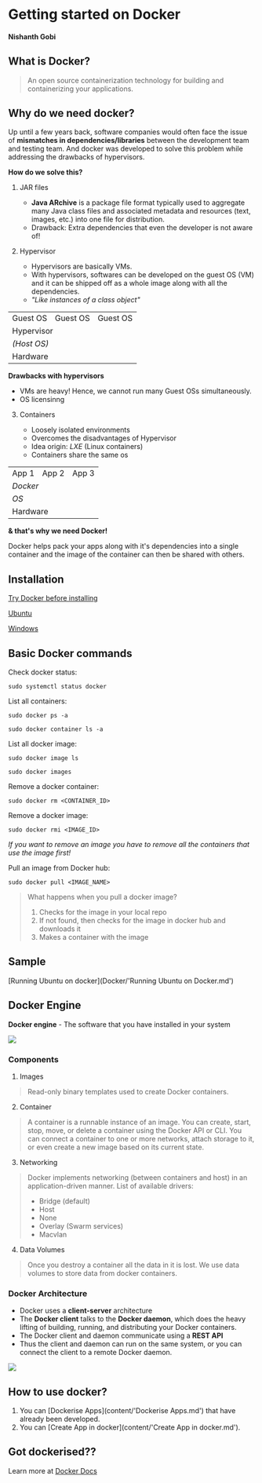 # Getting started on Docker

#### Nishanth Gobi

## What is Docker?
> An open source containerization technology for building and containerizing your applications.

## Why do we need docker?

Up until a few years back, software companies would often face the issue of **mismatches in dependencies/libraries** between the development team and testing team. And docker was developed to solve this problem while addressing the drawbacks of hypervisors. 

**How do we solve this?**

1. JAR files 
	-  **Java ARchive** is a package file format typically used to aggregate many Java class files and associated metadata and resources (text, images, etc.) into one file for distribution. 
	- Drawback: Extra dependencies that even the developer is not aware of!
		
2. Hypervisor 

 	- Hypervisors are basically VMs.
	- With hypervisors, softwares can be developed on the guest OS (VM) and it can be shipped off as a whole image along with all the dependencies.
	- *"Like instances of a class object"*


<center><table>
<tr><td>Guest OS</td><td>Guest OS</td><td>Guest OS</td></tr>
	<tr><td colspan="3"> Hypervisor </td></tr>
<tr><td colspan="3"> <i>(Host OS)</i> </td></tr>
	<tr><td colspan="3"> Hardware </td>	</tr>
</table></center>

**Drawbacks with hypervisors**
- VMs are heavy! Hence, we cannot run many Guest OSs simultaneously.
- OS licensinng

3. Containers

	- Loosely isolated environments
	- Overcomes the disadvantages of Hypervisor
	- Idea origin: *LXE* (Linux containers)
	- Containers share the same os


<center><table>
<tr><td>App 1</td><td>App 2</td><td>App 3</td></tr>
<tr><td colspan="3"> <i>Docker</i> </td></tr>
<tr><td colspan="3"> <i>OS</i> </td></tr>
	<tr><td colspan="3"> Hardware </td>	</tr>
</table></center>


**& that's why we need Docker!**

Docker helps pack your apps along with it's dependencies into a single container and the image of the container can then be shared with others.


## Installation

[Try Docker before installing](http://labs.play-with-docker.com)

[Ubuntu](/content/Ubuntu.md)

[Windows](/content/Windows.md)


## Basic Docker commands

Check docker status:
```shell
sudo systemctl status docker
```

List all containers:
```shell
sudo docker ps -a
```
```shell
sudo docker container ls -a
```

List all docker image:
```shell
sudo docker image ls
```
```shell
sudo docker images
```

Remove a docker container:
```shell
sudo docker rm <CONTAINER_ID>
```

Remove a docker image:
```shell
sudo docker rmi <IMAGE_ID>
```
*If you want to remove an image you have to remove all the containers that use the image first!*

Pull an image from Docker hub:
```shell
sudo docker pull <IMAGE_NAME>
```

 > What happens when you pull a docker image?
> 1. Checks for the image in your local repo
> 2. If not found, then checks for the image in docker hub and downloads it 
> 3. Makes a container with the image

## Sample 

[Running Ubuntu on docker](Docker/'Running Ubuntu on Docker.md')


## Docker Engine

**Docker engine** - The software that you have installed in your system

 <img src="https://wiki.aquasec.com/download/attachments/2854889/Docker_Engine.png?version=1&modificationDate=1520172702424&api=v2">

### Components

1. Images 
> Read-only binary templates used to create Docker containers.

2. Container
> A container is a runnable instance of an image. You can create, start, stop, move, or delete a container using the Docker API or CLI. You can connect a container to one or more networks, attach storage to it, or even create a new image based on its current state.

3. Networking
> Docker implements networking (between containers and host) in an application-driven manner. 
>List of available drivers: 
>- Bridge (default) 
>- Host 
>- None 
>- Overlay (Swarm services) 
>- Macvlan

4. Data Volumes
> Once you destroy a container all the data in it is lost.
> We use data volumes to store data from docker containers. 


### Docker Architecture

- Docker uses a **client-server** architecture 
- The __Docker client__ talks to the __Docker daemon__, which does the heavy lifting of building, running, and distributing your Docker containers. 
- The Docker client and daemon communicate using a __REST API__
- Thus the client and daemon can run on the same system, or you can connect the client to a remote Docker daemon. 

<img src="https://docs.docker.com/engine/images/architecture.svg">


## How to use docker?

1. You can [Dockerise Apps](content/'Dockerise Apps.md') that have already been developed.
2. You can [Create App in docker](content/'Create App in docker.md').


## Got dockerised??
Learn more at [Docker Docs](https://docs.docker.com/)